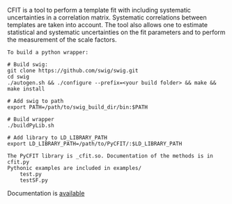 CFIT is a tool to perform a template fit with including
systematic uncertainties in a correlation matrix. Systematic
correlations between templates are taken into account. The tool also
allows one to estimate statistical and systematic uncertainties
on the fit parameters and to perform the measurement of the scale factors.

```
To build a python wrapper:

# Build swig:
git clone https://github.com/swig/swig.git
cd swig
./autogen.sh && ./configure --prefix=<your build folder> && make && make install

# Add swig to path
export PATH=/path/to/swig_build_dir/bin:$PATH

# Build wrapper
./buildPyLib.sh

# Add library to LD_LIBRARY_PATH
export LD_LIBRARY_PATH=/path/to/PyCFIT/:$LD_LIBRARY_PATH

The PyCFIT library is _cfit.so. Documentation of the methods is in cfit.py
Pythonic examples are included in examples/ 
	test.py
	testSF.py
```

Documentation is [available](./doc/doc.pdf)

